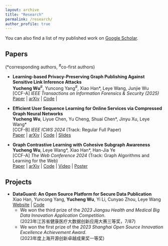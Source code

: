 ```yaml
---
layout: archive
title: "Research"
permalink: /research/
author_profile: true
---
```


You can also find a list of my published work on <a href="https://scholar.google.com/citations?user=eaoo3lAAAAAJ" target="_blank">Google Scholar</a>.

## Papers

(\*corresponding authors, <sup>#</sup>co-first authors)

* **Learning-based Privacy-Preserving Graph Publishing Against Sensitive Link Inference Attacks** <br/>
  <b>Yucheng Wu</b><sup>#</sup>, Yuncong Yang<sup>#</sup>, Xiao Han\*, Leye Wang, Junjie Wu <br/>
  [CCF-A] *IEEE Transactions on Information Forensics & Security (2025)* <br/>
  <a href="https://ieeexplore.ieee.org/document/11096916" target="_blank">Paper</a> |
  <a href="https://arxiv.org/abs/2507.21139" target="_blank">arXiv</a> |
  <a href="https://github.com/wuyucheng2002/PPGSL" target="_blank">Code</a> |

* **Efficient User Sequence Learning for Online Services via Compressed Graph Neural Networks** <br/>
  <b>Yucheng Wu</b>, Liyue Chen, Yu Cheng, Shuai Chen\*, Jinyu Xu, Leye Wang\* <br/>
  [CCF-B] *IEEE ICWS 2024* (Track: Regular Full Paper) <br/>
  <a href="https://ieeexplore.ieee.org/document/10707532" target="_blank">Paper</a> |
  <a href="https://arxiv.org/abs/2406.02979" target="_blank">arXiv</a> |
  <a href="https://github.com/wuyucheng2002/ECSeq" target="_blank">Code</a> |
  <a href="https://wuyucheng2002.github.io/files/ICWS_ECSeq.pdf" target="_blank">Slides</a>
  
* **Graph Contrastive Learning with Cohesive Subgraph Awareness** <br/>
  <b>Yucheng Wu</b>, Leye Wang\*, Xiao Han\*, Han-Jia Ye <br/>
  [CCF-A] *The Web Conference 2024* (Track: Graph Algorithms and Learning for the Web) <br/>
  <a href="https://dl.acm.org/doi/10.1145/3589334.3645470" target="_blank">Paper</a> |
  <a href="https://arxiv.org/abs/2401.17580" target="_blank">arXiv</a> | 
  <a href="https://github.com/wuyucheng2002/CTAug" target="_blank">Code</a> |
  <a href="https://www.youtube.com/watch?v=XLaXTIMSG_0" target="_blank">Video</a> |
  <a href="https://wuyucheng2002.github.io/files/Yucheng_Wu_rfp0950.pdf" target="_blank">Poster</a>


## Projects

* **DataGuard: An Open Source Platform for Secure Data Publication** <br/>
  Xiao Han, Yuncong Yang, <b>Yucheng Wu</b>, Yi Li, Cunyao Zhou, Leye Wang <br/>
  <a href="http://120.27.122.126/index.php" target="_blank">Website</a> | 
  <a href="https://github.com/wuyucheng2002/DataGuard" target="_blank">Code</a> <br/>
  * We won the third prize of the *2023 Jiangsu Health and Medical Big Data Innovation Application Competition*.<br/>
     (2023年江苏省健康医疗大数据创新应用大赛三等奖，7/87)<br/>
  * We won the first prize of the *2023 Shanghai Open Source Innovation Excellence Achievement Award*.<br/>
     (2023年度上海开源创新卓越成果奖一等奖)
  
